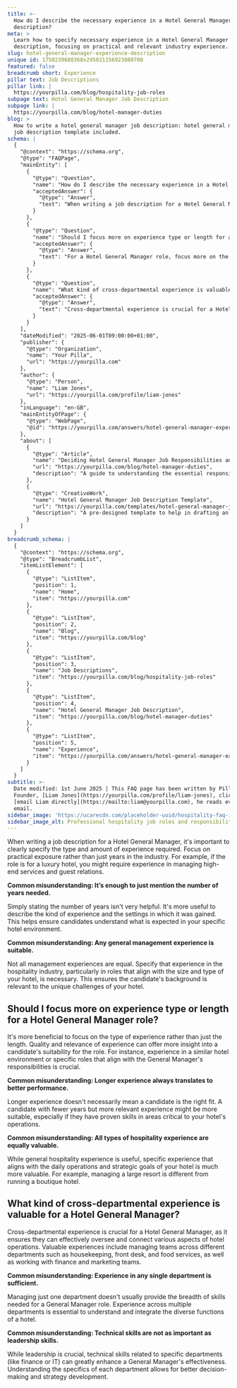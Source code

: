 ```yaml
---
title: >-
  How do I describe the necessary experience in a Hotel General Manager job
  description?
meta: >
  Learn how to specify necessary experience in a Hotel General Manager job
  description, focusing on practical and relevant industry experience.
slug: hotel-general-manager-experience-description
unique id: 1750239688368x295021156923080700
featured: false
breadcrumb short: Experience
pillar text: Job Descriptions
pillar link: |
  https://yourpilla.com/blog/hospitality-job-roles
subpage text: Hotel General Manager Job Description
subpage link: |
  https://yourpilla.com/blog/hotel-manager-duties
blog: >
  How to write a hotel general manager job description: hotel general manager
  job description template included.
schema: |
  {
    "@context": "https://schema.org",
    "@type": "FAQPage",
    "mainEntity": [
      {
        "@type": "Question",
        "name": "How do I describe the necessary experience in a Hotel General Manager job description?",
        "acceptedAnswer": {
          "@type": "Answer",
          "text": "When writing a job description for a Hotel General Manager, specify the type and amount of experience required, focusing on practical exposure in relevant settings, such as luxury or high-volume hospitality environments, rather than just the number of years. Describe the kind of experience and the settings in which it was gained to ensure candidates understand the expectations."
        }
      },
      {
        "@type": "Question",
        "name": "Should I focus more on experience type or length for a Hotel General Manager role?",
        "acceptedAnswer": {
          "@type": "Answer",
          "text": "For a Hotel General Manager role, focus more on the type of experience rather than just the length. Quality and relevance of experience provide more insight into a candidate's suitability, emphasizing experience in similar hotel environments or specific roles that align with the General Manager's responsibilities."
        }
      },
      {
        "@type": "Question",
        "name": "What kind of cross-departmental experience is valuable for a Hotel General Manager?",
        "acceptedAnswer": {
          "@type": "Answer",
          "text": "Cross-departmental experience is crucial for a Hotel General Manager, ensuring they can effectively oversee various aspects of hotel operations. Valuable experiences include managing teams across different departments such as housekeeping, front desk, food services, finance, and marketing, which allows for better decision-making and strategy development."
        }
      }
    ],
    "dateModified": "2025-06-01T09:00:00+01:00",
    "publisher": {
      "@type": "Organization",
      "name": "Your Pilla",
      "url": "https://yourpilla.com"
    },
    "author": {
      "@type": "Person",
      "name": "Liam Jones",
      "url": "https://yourpilla.com/profile/liam-jones"
    },
    "inLanguage": "en-GB",
    "mainEntityOfPage": {
      "@type": "WebPage",
      "@id": "https://yourpilla.com/answers/hotel-general-manager-experience-description"
    },
    "about": [
      {
        "@type": "Article",
        "name": "Deciding Hotel General Manager Job Responsibilities and Skills",
        "url": "https://yourpilla.com/blog/hotel-manager-duties",
        "description": "A guide to understanding the essential responsibilities and skills required of a Hotel General Manager."
      },
      {
        "@type": "CreativeWork",
        "name": "Hotel General Manager Job Description Template",
        "url": "https://yourpilla.com/templates/hotel-general-manager-job-description",
        "description": "A pre-designed template to help in drafting an effective job description that captures all necessary qualifications for a Hotel General Manager."
      }
    ]
  }
breadcrumb_schema: |
  {
    "@context": "https://schema.org",
    "@type": "BreadcrumbList",
    "itemListElement": [
      {
        "@type": "ListItem",
        "position": 1,
        "name": "Home",
        "item": "https://yourpilla.com"
      },
      {
        "@type": "ListItem",
        "position": 2,
        "name": "Blog",
        "item": "https://yourpilla.com/blog"
      },
      {
        "@type": "ListItem",
        "position": 3,
        "name": "Job Descriptions",
        "item": "https://yourpilla.com/blog/hospitality-job-roles"
      },
      {
        "@type": "ListItem",
        "position": 4,
        "name": "Hotel General Manager Job Description",
        "item": "https://yourpilla.com/blog/hotel-manager-duties"
      },
      {
        "@type": "ListItem",
        "position": 5,
        "name": "Experience",
        "item": "https://yourpilla.com/answers/hotel-general-manager-experience-description"
      }
    ]
  }
subtitle: >-
  Date modified: 1st June 2025 | This FAQ page has been written by Pilla
  Founder, [Liam Jones](https://yourpilla.com/profile/liam-jones), click to
  [email Liam directly](https://mailto:liam@yourpilla.com), he reads every
  email.
sidebar_image: 'https://ucarecdn.com/placeholder-uuid/hospitality-faq-image.jpg'
sidebar_image_alt: Professional hospitality job roles and responsibilities
---
```

When writing a job description for a Hotel General Manager, it's important to clearly specify the type and amount of experience required. Focus on practical exposure rather than just years in the industry. For example, if the role is for a luxury hotel, you might require experience in managing high-end services and guest relations.

**Common misunderstanding: It’s enough to just mention the number of years needed.**

Simply stating the number of years isn't very helpful. It's more useful to describe the kind of experience and the settings in which it was gained. This helps ensure candidates understand what is expected in your specific hotel environment.

**Common misunderstanding: Any general management experience is suitable.**

Not all management experiences are equal. Specify that experience in the hospitality industry, particularly in roles that align with the size and type of your hotel, is necessary. This ensures the candidate's background is relevant to the unique challenges of your hotel.

## Should I focus more on experience type or length for a Hotel General Manager role?

It's more beneficial to focus on the type of experience rather than just the length. Quality and relevance of experience can offer more insight into a candidate's suitability for the role. For instance, experience in a similar hotel environment or specific roles that align with the General Manager's responsibilities is crucial.

**Common misunderstanding: Longer experience always translates to better performance.**

Longer experience doesn't necessarily mean a candidate is the right fit. A candidate with fewer years but more relevant experience might be more suitable, especially if they have proven skills in areas critical to your hotel's operations.

**Common misunderstanding: All types of hospitality experience are equally valuable.**

While general hospitality experience is useful, specific experience that aligns with the daily operations and strategic goals of your hotel is much more valuable. For example, managing a large resort is different from running a boutique hotel.

## What kind of cross-departmental experience is valuable for a Hotel General Manager?

Cross-departmental experience is crucial for a Hotel General Manager, as it ensures they can effectively oversee and connect various aspects of hotel operations. Valuable experiences include managing teams across different departments such as housekeeping, front desk, and food services, as well as working with finance and marketing teams.

**Common misunderstanding: Experience in any single department is sufficient.**

Managing just one department doesn't usually provide the breadth of skills needed for a General Manager role. Experience across multiple departments is essential to understand and integrate the diverse functions of a hotel.

**Common misunderstanding: Technical skills are not as important as leadership skills.**

While leadership is crucial, technical skills related to specific departments (like finance or IT) can greatly enhance a General Manager's effectiveness. Understanding the specifics of each department allows for better decision-making and strategy development.
